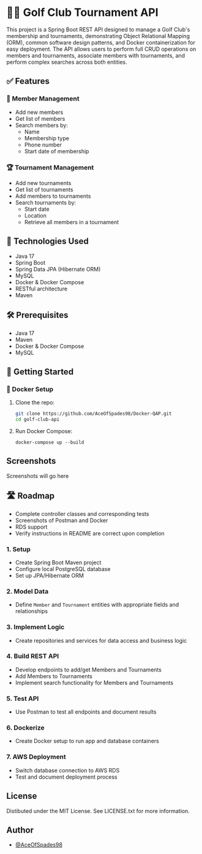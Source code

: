 
# 🏌️‍♂️ Golf Club Tournament API

This project is a Spring Boot REST API designed to manage a Golf Club's membership and tournaments, demonstrating Object Relational Mapping (ORM), common software design patterns, and Docker containerization for easy deployment. The API allows users to perform full CRUD operations on members and tournaments, associate members with tournaments, and perform complex searches across both entities.

## ✅ Features

### 📇 Member Management
- Add new members
- Get list of members
- Search members by:
  - Name
  - Membership type
  - Phone number
  - Start date of membership

### 🏆 Tournament Management
- Add new tournaments
- Get list of tournaments
- Add members to tournaments
- Search tournaments by:
  - Start date
  - Location
  - Retrieve all members in a tournament


## 🧱 Technologies Used
- Java 17
- Spring Boot
- Spring Data JPA (Hibernate ORM)
- MySQL
- Docker & Docker Compose
- RESTful architecture
- Maven

## 🛠️ Prerequisites

- Java 17
- Maven
- Docker & Docker Compose
- MySQL

## 🚀 Getting Started

### 🐳 Docker Setup

1. Clone the repo:
   ```bash
   git clone https://github.com/AceOfSpades98/Docker-QAP.git
   cd golf-club-api
   ```
2. Run Docker Compose:
    ```
    docker-compose up --build
    ```
    
## Screenshots

Screenshots will go here

## 🛣️ Roadmap

- Complete controller classes and corresponding tests
- Screenshots of Postman and Docker
- RDS support
- Verify instructions in README are correct upon completion

### 1. Setup
- Create Spring Boot Maven project
- Configure local PostgreSQL database
- Set up JPA/Hibernate ORM

### 2. Model Data
- Define `Member` and `Tournament` entities with appropriate fields and relationships

### 3. Implement Logic
- Create repositories and services for data access and business logic

### 4. Build REST API
- Develop endpoints to add/get Members and Tournaments
- Add Members to Tournaments
- Implement search functionality for Members and Tournaments

### 5. Test API
- Use Postman to test all endpoints and document results

### 6. Dockerize
- Create Docker setup to run app and database containers

### 7. AWS Deployment
- Switch database connection to AWS RDS
- Test and document deployment process

## License

Distibuted under the MIT License. See LICENSE.txt for more information.


## Author

- [@AceOfSpades98](https://github.com/AceOfSpades98)

